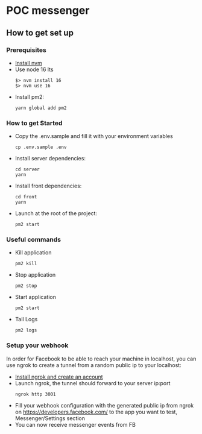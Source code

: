 # POC messenger

## How to get set up

### Prerequisites

- [Install nvm](https://github.com/nvm-sh/nvm)
- Use node 16 lts
  ```
  $> nvm install 16
  $> nvm use 16
  ```
- Install pm2:
  ```
  yarn global add pm2
  ```

### How to get Started

- Copy the .env.sample and fill it with your environment variables
  ```
  cp .env.sample .env
  ```
- Install server dependencies:
  ```
  cd server
  yarn
  ```
- Install front dependencies:
  ```
  cd front
  yarn
  ```
- Launch at the root of the project:
  ```
  pm2 start
  ```

### Useful commands

- Kill application
  ```
  pm2 kill
  ```
- Stop application
  ```
  pm2 stop
  ```
- Start application
  ```
  pm2 start
  ```
- Tail Logs
  ```
  pm2 logs
  ```

### Setup your webhook

  In order for Facebook to be able to reach your machine in localhost, you can use ngrok to create a tunnel from a random public ip to your localhost:

- [Install ngrok and create an account](https://dashboard.ngrok.com/get-started/setup)
- Launch ngrok, the tunnel should forward to your server ip:port
  ```
  ngrok http 3001
  ```
- Fill your webhook configuration with the generated public ip from ngrok on https://developers.facebook.com/ to the app you want to test, Messenger/Settings section
- You can now receive messenger events from FB
